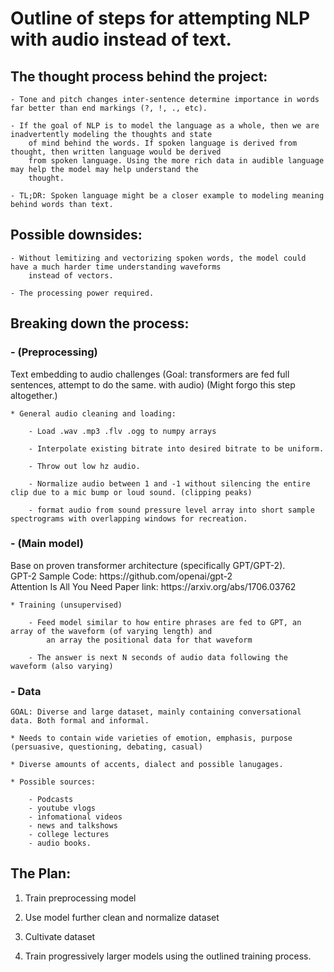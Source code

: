 <h1>Outline of steps for attempting NLP with audio instead of text.</h1>

<h2>The thought process behind the project:</h2>

    - Tone and pitch changes inter-sentence determine importance in words far better than end markings (?, !, ., etc).

    - If the goal of NLP is to model the language as a whole, then we are inadvertently modeling the thoughts and state
        of mind behind the words. If spoken language is derived from thought, then written language would be derived
        from spoken language. Using the more rich data in audible language may help the model may help understand the
        thought.

    - TL;DR: Spoken language might be a closer example to modeling meaning behind words than text.


<h2>Possible downsides:</h2>

    - Without lemitizing and vectorizing spoken words, the model could have a much harder time understanding waveforms
        instead of vectors.

    - The processing power required.


<h2>Breaking down the process:</h2>

<h3>- (Preprocessing)</h3> Text embedding to audio challenges (Goal: transformers are fed full sentences, attempt to do the same.
    with audio) (Might forgo this step altogether.)

    * General audio cleaning and loading:
        
        - Load .wav .mp3 .flv .ogg to numpy arrays
        
        - Interpolate existing bitrate into desired bitrate to be uniform.
        
        - Throw out low hz audio.

        - Normalize audio between 1 and -1 without silencing the entire clip due to a mic bump or loud sound. (clipping peaks)
        
        - format audio from sound pressure level array into short sample spectrograms with overlapping windows for recreation.

<h3>- (Main model)</h3> Base on proven transformer architecture (specifically GPT/GPT-2). 
<br>GPT-2 Sample Code: https://github.com/openai/gpt-2
<br>Attention Is All You Need Paper link: https://arxiv.org/abs/1706.03762


    * Training (unsupervised)

        - Feed model similar to how entire phrases are fed to GPT, an array of the waveform (of varying length) and
            an array the positional data for that waveform

        - The answer is next N seconds of audio data following the waveform (also varying)

<h3>- Data</h3>

    GOAL: Diverse and large dataset, mainly containing conversational data. Both formal and informal.

    * Needs to contain wide varieties of emotion, emphasis, purpose (persuasive, questioning, debating, casual)

    * Diverse amounts of accents, dialect and possible lanugages.

    * Possible sources:

        - Podcasts
        - youtube vlogs
        - infomational videos
        - news and talkshows
        - college lectures
        - audio books.


<h2>The Plan:</h2>

 1. Train preprocessing model
 
 2. Use model further clean and normalize dataset

 2. Cultivate dataset

 3. Train progressively larger models using the outlined training process.
